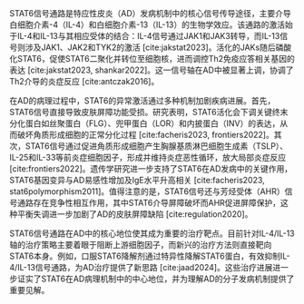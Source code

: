 STAT6信号通路是特应性皮炎（AD）发病机制中的核心信号传导途径，主要介导白细胞介素-4（IL-4）和白细胞介素-13（IL-13）的生物学效应。该通路的激活始于IL-4和IL-13与其相应受体的结合：IL-4信号通过JAK1和JAK3转导，而IL-13信号则涉及JAK1、JAK2和TYK2的激活 [cite:jakstat2023]。活化的JAKs随后磷酸化STAT6，促使STAT6二聚化并转位至细胞核，进而调控Th2免疫应答相关基因的表达 [cite:jakstat2023, shankar2022]。这一信号轴在AD中被显著上调，协调了Th2介导的炎症反应 [cite:antczak2016]。

在AD的病理过程中，STAT6的异常激活通过多种机制加剧疾病进展。首先，STAT6信号直接导致皮肤屏障功能受损。研究表明，STAT6活化会下调关键终末分化蛋白如丝聚蛋白（FLG）、兜甲蛋白（LOR）和内披蛋白（INV）的表达，从而破坏角质形成细胞的正常分化过程 [cite:facheris2023, frontiers2022]。其次，STAT6信号通过促进角质形成细胞产生胸腺基质淋巴细胞生成素（TSLP）、IL-25和IL-33等前炎症细胞因子，形成并维持炎症恶性循环，放大局部炎症反应 [cite:frontiers2022]。遗传学研究进一步支持了STAT6在AD发病中的关键作用，STAT6基因变异与AD易感性增加及IgE水平升高相关 [cite:facheris2023, stat6polymorphism2011]。值得注意的是，STAT6信号还与芳烃受体（AHR）信号通路存在竞争性相互作用，其中STAT6介导屏障破坏而AHR促进屏障保护，这种平衡失调进一步加剧了AD的皮肤屏障缺陷 [cite:regulation2020]。

STAT6信号通路在AD中的核心地位使其成为重要的治疗靶点。目前针对IL-4/IL-13轴的治疗策略主要着眼于阻断上游细胞因子，而新兴的治疗方法则直接靶向STAT6本身。例如，口服STAT6降解剂通过特异性降解STAT6蛋白，有效抑制IL-4/IL-13信号通路，为AD治疗提供了新思路 [cite:jaad2024]。这些治疗进展进一步证实了STAT6在AD病理机制中的中心地位，并为理解AD的分子发病机制提供了重要见解。